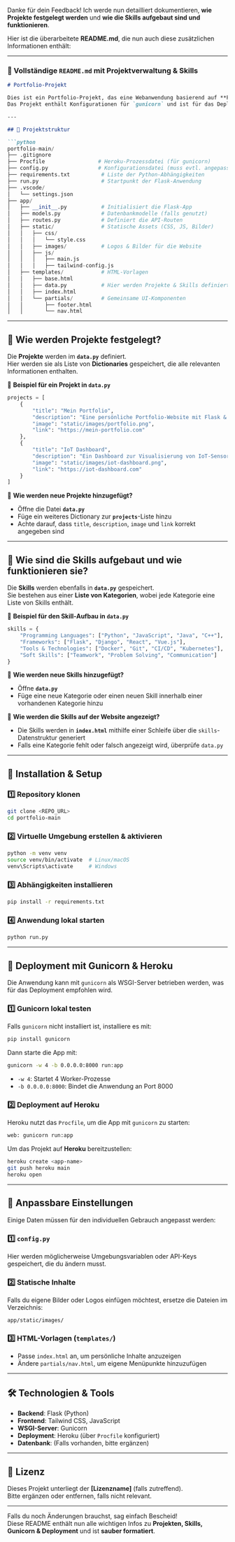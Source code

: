 Danke für dein Feedback! Ich werde nun detailliert dokumentieren, **wie Projekte festgelegt werden** und **wie die Skills aufgebaut sind und funktionieren**.  

Hier ist die überarbeitete **README.md**, die nun auch diese zusätzlichen Informationen enthält:  

---

### **📌 Vollständige `README.md` mit Projektverwaltung & Skills**  

```markdown
# Portfolio-Projekt

Dies ist ein Portfolio-Projekt, das eine Webanwendung basierend auf **Flask** und **Tailwind CSS** darstellt.  
Das Projekt enthält Konfigurationen für `gunicorn` und ist für das Deployment auf **Heroku** vorbereitet.  

---

## 📁 Projektstruktur

```python
portfolio-main/
├── .gitignore
├── Procfile                 # Heroku-Prozessdatei (für gunicorn)
├── config.py                # Konfigurationsdatei (muss evtl. angepasst werden)
├── requirements.txt          # Liste der Python-Abhängigkeiten
├── run.py                    # Startpunkt der Flask-Anwendung
├── .vscode/
│   └── settings.json
├── app/
│   ├── __init__.py           # Initialisiert die Flask-App
│   ├── models.py             # Datenbankmodelle (falls genutzt)
│   ├── routes.py             # Definiert die API-Routen
│   ├── static/               # Statische Assets (CSS, JS, Bilder)
│   │   ├── css/
│   │   │   └── style.css
│   │   ├── images/           # Logos & Bilder für die Website
│   │   ├── js/
│   │   │   ├── main.js
│   │   │   ├── tailwind-config.js
│   ├── templates/            # HTML-Vorlagen
│   │   ├── base.html
│   │   ├── data.py           # Hier werden Projekte & Skills definiert
│   │   ├── index.html
│   │   └── partials/         # Gemeinsame UI-Komponenten
│   │       ├── footer.html
│   │       └── nav.html
```

---

## 📌 **Wie werden Projekte festgelegt?**  

Die **Projekte** werden im **`data.py`** definiert.  
Hier werden sie als Liste von **Dictionaries** gespeichert, die alle relevanten Informationen enthalten.  

📌 **Beispiel für ein Projekt in `data.py`**  

```python
projects = [
    {
        "title": "Mein Portfolio",
        "description": "Eine persönliche Portfolio-Website mit Flask & Tailwind CSS.",
        "image": "static/images/portfolio.png",
        "link": "https://mein-portfolio.com"
    },
    {
        "title": "IoT Dashboard",
        "description": "Ein Dashboard zur Visualisierung von IoT-Sensordaten.",
        "image": "static/images/iot-dashboard.png",
        "link": "https://iot-dashboard.com"
    }
]
```

📌 **Wie werden neue Projekte hinzugefügt?**  
- Öffne die Datei **`data.py`**  
- Füge ein weiteres Dictionary zur **`projects`**-Liste hinzu  
- Achte darauf, dass `title`, `description`, `image` und `link` korrekt angegeben sind  

---

## 📌 **Wie sind die Skills aufgebaut und wie funktionieren sie?**  

Die **Skills** werden ebenfalls in **`data.py`** gespeichert.  
Sie bestehen aus einer **Liste von Kategorien**, wobei jede Kategorie eine Liste von Skills enthält.  

📌 **Beispiel für den Skill-Aufbau in `data.py`**  

```python
skills = {
    "Programming Languages": ["Python", "JavaScript", "Java", "C++"],
    "Frameworks": ["Flask", "Django", "React", "Vue.js"],
    "Tools & Technologies": ["Docker", "Git", "CI/CD", "Kubernetes"],
    "Soft Skills": ["Teamwork", "Problem Solving", "Communication"]
}
```

📌 **Wie werden neue Skills hinzugefügt?**  
- Öffne **`data.py`**  
- Füge eine neue Kategorie oder einen neuen Skill innerhalb einer vorhandenen Kategorie hinzu  

📌 **Wie werden die Skills auf der Website angezeigt?**  
- Die Skills werden in **`index.html`** mithilfe einer Schleife über die `skills`-Datenstruktur generiert  
- Falls eine Kategorie fehlt oder falsch angezeigt wird, überprüfe `data.py`  

---

## 🔧 **Installation & Setup**  

### **1️⃣ Repository klonen**
```bash
git clone <REPO_URL>
cd portfolio-main
```

### **2️⃣ Virtuelle Umgebung erstellen & aktivieren**
```bash
python -m venv venv
source venv/bin/activate  # Linux/macOS
venv\Scripts\activate     # Windows
```

### **3️⃣ Abhängigkeiten installieren**
```bash
pip install -r requirements.txt
```

### **4️⃣ Anwendung lokal starten**
```bash
python run.py
```

---

## 🚀 **Deployment mit Gunicorn & Heroku**  

Die Anwendung kann mit `gunicorn` als WSGI-Server betrieben werden, was für das Deployment empfohlen wird.

### **1️⃣ Gunicorn lokal testen**
Falls `gunicorn` nicht installiert ist, installiere es mit:
```bash
pip install gunicorn
```
Dann starte die App mit:
```bash
gunicorn -w 4 -b 0.0.0.0:8000 run:app
```
- `-w 4`: Startet 4 Worker-Prozesse  
- `-b 0.0.0.0:8000`: Bindet die Anwendung an Port 8000  

### **2️⃣ Deployment auf Heroku**
Heroku nutzt das `Procfile`, um die App mit `gunicorn` zu starten:
```txt
web: gunicorn run:app
```
Um das Projekt auf **Heroku** bereitzustellen:
```bash
heroku create <app-name>
git push heroku main
heroku open
```

---

## 🔄 **Anpassbare Einstellungen**  

Einige Daten müssen für den individuellen Gebrauch angepasst werden:

### **1️⃣ `config.py`**  
Hier werden möglicherweise Umgebungsvariablen oder API-Keys gespeichert, die du ändern musst.

### **2️⃣ Statische Inhalte**  
Falls du eigene Bilder oder Logos einfügen möchtest, ersetze die Dateien im Verzeichnis:
```
app/static/images/
```

### **3️⃣ HTML-Vorlagen (`templates/`)**  
- Passe `index.html` an, um persönliche Inhalte anzuzeigen  
- Ändere `partials/nav.html`, um eigene Menüpunkte hinzuzufügen  

---

## 🛠 **Technologien & Tools**  

- **Backend**: Flask (Python)  
- **Frontend**: Tailwind CSS, JavaScript  
- **WSGI-Server**: Gunicorn  
- **Deployment**: Heroku (über `Procfile` konfiguriert)  
- **Datenbank**: (Falls vorhanden, bitte ergänzen)  

---

## 📄 **Lizenz**  

Dieses Projekt unterliegt der **[Lizenzname]** (falls zutreffend).  
Bitte ergänzen oder entfernen, falls nicht relevant.

---

Falls du noch Änderungen brauchst, sag einfach Bescheid!  
Diese README enthält nun alle wichtigen Infos zu **Projekten, Skills, Gunicorn & Deployment** und ist **sauber formatiert**.